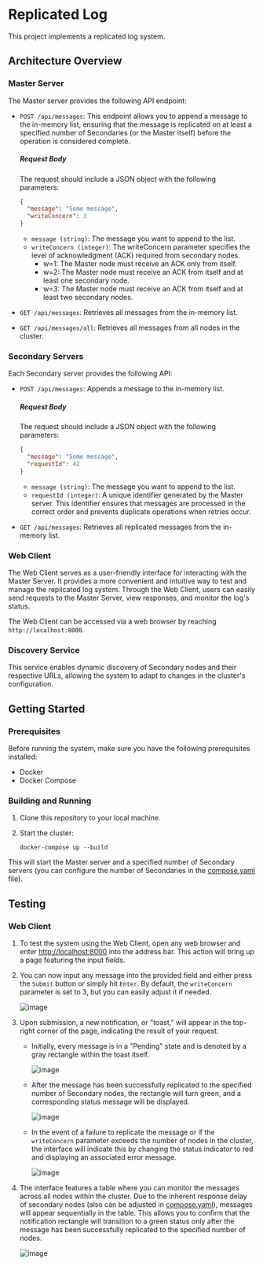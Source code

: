 # Replicated Log

This project implements a replicated log system.

## Architecture Overview

### Master Server

The Master server provides the following API endpoint:

-  `POST /api/messages`: This endpoint allows you to append a message to the in-memory list, ensuring that the message is replicated on at least a specified number of Secondaries (or the Master itself) before the operation is considered complete.

    ##### Request Body
    The request should include a JSON object with the following parameters:

    ```json
    {
      "message": "Some message",
      "writeConcern": 3
    }
    ```
    - `message (string)`: The message you want to append to the list.
    - `writeConcern (integer)`: The writeConcern parameter specifies the level of acknowledgment (ACK) required from secondary nodes.
      - w=1: The Master node must receive an ACK only from itself.
      - w=2: The Master node must receive an ACK from itself and at least one secondary node.
      - w=3: The Master node must receive an ACK from itself and at least two secondary nodes.


- `GET /api/messages`: Retrieves all messages from the in-memory list.

- `GET /api/messages/all`: Retrieves all messages from all nodes in the cluster.

### Secondary Servers

Each Secondary server provides the following API:

- `POST /api/messages`: Appends a message to the in-memory list.

   ##### Request Body
   The request should include a JSON object with the following parameters:

    ```json
    {
      "message": "Some message",
      "requestId": 42
    }
    ```
    - `message (string)`: The message you want to append to the list.
    - `requestId (integer)`: A unique identifier generated by the Master server. This identifier ensures that messages are processed in the correct order and prevents duplicate operations when retries occur.

- `GET /api/messages`: Retrieves all replicated messages from the  in-memory list.

### Web Client

The Web Client serves as a user-friendly interface for interacting with the Master Server. It provides a more convenient and intuitive way to test and manage the replicated log system. Through the Web Client, users can easily send requests to the Master Server, view responses, and monitor the log's status.

The Web Client can be accessed via a web browser by reaching `http://localhost:8000`.

### Discovery Service

This service enables dynamic discovery of Secondary nodes and their respective URLs, allowing the system to adapt to changes in the cluster's configuration.

## Getting Started

### Prerequisites

Before running the system, make sure you have the following prerequisites installed:

- Docker
- Docker Compose

### Building and Running

1. Clone this repository to your local machine.

2. Start the cluster:

    ```shell
    docker-compose up --build
    ```

This will start the Master server and a specified number of Secondary servers (you can configure the number of Secondaries in the [compose.yaml](./compose.yaml) file).

## Testing

### Web Client

1. To test the system using the Web Client, open any web browser and enter [http://localhost:8000](http://localhost:8000) into the address bar. This action will bring up a page featuring the input fields.

2. You can now input any message into the provided field and either press the `Submit` button or simply hit `Enter`.  By default, the `writeConcern` parameter is set to 3, but you can easily adjust it if needed.
   
    ![image](https://github.com/romaberezhok/replicated-log/assets/50613629/a656c2d8-8464-458f-916d-c30ef3fc0951)


4. Upon submission, a new notification, or "toast," will appear in the top-right corner of the page, indicating the result of your request.

    - Initially, every message is in a "Pending" state and is denoted by a gray rectangle within the toast itself.

       ![image](https://github.com/romaberezhok/replicated-log/assets/50613629/fb477eae-c7d1-4ac8-a9a3-6b698d3f2eb0)


    - After the message has been successfully replicated to the specified number of Secondary nodes, the rectangle will turn green, and a corresponding status message will be displayed.

       ![image](https://github.com/romaberezhok/replicated-log/assets/50613629/c238ae34-fc17-4b4e-8d95-5d06c2c4a2c1)


    - In the event of a failure to replicate the message or if the `writeConcern` parameter exceeds the number of nodes in the cluster, the interface will indicate this by changing the status indicator to red and displaying an associated error message.

       ![image](https://github.com/romaberezhok/replicated-log/assets/50613629/8b68a4e5-15d1-47ad-a4f8-80f7e36f4d26)



5. The interface features a table where you can monitor the messages across all nodes within the cluster. Due to the inherent response delay of secondary nodes (also can be adjusted in [compose.yaml](./compose.yaml)), messages will appear sequentially in the table. This allows you to confirm that the notification rectangle will transition to a green status only after the message has been successfully replicated to the specified number of nodes.
   
    ![image](https://github.com/romaberezhok/replicated-log/assets/50613629/46fc6f17-4cc0-4e71-9e6e-08c69cbfa576)


    

